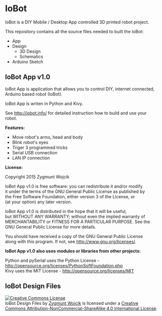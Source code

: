 IoBot
=====

IoBot is a DIY Mobile / Desktop App controlled 3D printed robot project.

This repository contains all the source files needed to built the IoBot:
- App
- Design
  - 3D Design
  - Schematics
- Arduino Sketch
















IoBot App v1.0
--------------

IoBot App is application that allows you to control DIY, internet connected, Arduino based robot (IoBot).

IoBot App is writen in Python and Kivy.

See http://iobot.info/ for detailed instruction how to build and use your robot.


__Features:__

- Move robot's arms, head and body
- Blink robot's eyes
- Triger 3 programmed tricks
- Serial USB connection
- LAN IP connection


__License:__

Copyright 2015 Zygmunt Wojcik

IoBot App v1.0 is free software: you can redistribute it and/or modify  
it under the terms of the GNU General Public License as published by  
the Free Software Foundation, either version 3 of the License, or  
(at your option) any later version.

IoBot App v1.0 is distributed in the hope that it will be useful,  
but WITHOUT ANY WARRANTY; without even the implied warranty of  
MERCHANTABILITY or FITNESS FOR A PARTICULAR PURPOSE.  See the  
GNU General Public License for more details.

You should have received a copy of the GNU General Public License  
along with this program.  If not, see <http://www.gnu.org/licenses/>.  


__IoBot App v1.0 also uses modules or libraries from other projects:__

Python and pySerial uses the Python License - http://opensource.org/licenses/PythonSoftFoundation.php  
Kivy uses the MIT License - http://opensource.org/licenses/MIT




IoBot Design Files
------------------





<a rel="license" href="http://creativecommons.org/licenses/by-nc-sa/4.0/"><img alt="Creative Commons License" style="border-width:0" src="https://i.creativecommons.org/l/by-nc-sa/4.0/88x31.png" /></a><br /><span xmlns:dct="http://purl.org/dc/terms/" property="dct:title">IoBot Design Files</span> by <a xmlns:cc="http://creativecommons.org/ns#" href="http://www.iobot.info" property="cc:attributionName" rel="cc:attributionURL">Zygmunt Wojcik</a> is licensed under a <a rel="license" href="http://creativecommons.org/licenses/by-nc-sa/4.0/">Creative Commons Attribution-NonCommercial-ShareAlike 4.0 International License</a>.
